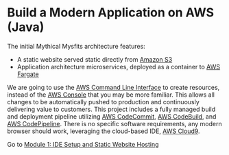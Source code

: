 # Build a Modern Application on AWS (Java)

The initial Mythical Mysfits architecture features:
* A static website served static directly from [Amazon S3](https://aws.amazon.com/s3)
* Application architecture microservices, deployed as a container to [AWS Fargate](https://aws.amazon.com/fargate/)

We are going to use the [AWS Command Line Interface](https://aws.amazon.com/cli/) to create resources, instead of the [AWS Console](https://aws.amazon.com/console/) that you may be more familiar. This allows all changes to be automatically pushed to production and continuously delivering value to customers. This project includes a fully managed build and deployment pipeline utilizing [AWS CodeCommit](https://aws.amazon.com/codecommit/), [AWS CodeBuild](https://aws.amazon.com/codebuild/), and [AWS CodePipeline](https://aws.amazon.com/codepipeline/).  There is no specific software requirements, any modern browser should work, leveraging the cloud-based IDE, [AWS Cloud9](https://aws.amazon.com/cloud9/).


Go to [Module 1: IDE Setup and Static Website Hosting](/MythicalMisfits/module-1)
